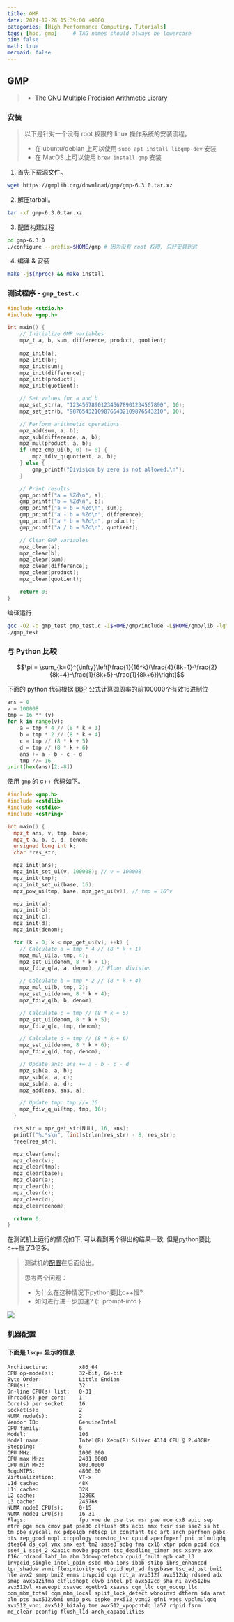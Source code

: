 ```yaml
---
title: GMP
date: 2024-12-26 15:39:00 +0800
categories: [High Performance Computing, Tutorials]
tags: [hpc, gmp]     # TAG names should always be lowercase
pin: false
math: true
mermaid: false
---
```


## GMP

> - [The GNU Multiple Precision Arithmetic Library](https://rocm.docs.amd.com/projects/HIP/en/latest/)

### 安装

> 以下是针对一个没有 root 权限的 linux 操作系统的安装流程。
> - 在 ubuntu/debian 上可以使用 `sudo apt install libgmp-dev` 安装
> - 在 MacOS 上可以使用 `brew install gmp` 安装
    
1. 首先下载源文件。
```sh
wget https://gmplib.org/download/gmp/gmp-6.3.0.tar.xz
```

2. 解压tarball。
```sh
tar -xf gmp-6.3.0.tar.xz
```

3. 配置构建过程
```sh
cd gmp-6.3.0
./configure --prefix=$HOME/gmp # 因为没有 root 权限, 只好安装到这
```

4. 编译 & 安装
```sh
make -j$(nproc) && make install
```

### 测试程序 - `gmp_test.c`

```c
#include <stdio.h>
#include <gmp.h>

int main() {
    // Initialize GMP variables
    mpz_t a, b, sum, difference, product, quotient;
    
    mpz_init(a);
    mpz_init(b);
    mpz_init(sum);
    mpz_init(difference);
    mpz_init(product);
    mpz_init(quotient);

    // Set values for a and b
    mpz_set_str(a, "123456789012345678901234567890", 10);
    mpz_set_str(b, "987654321098765432109876543210", 10);

    // Perform arithmetic operations
    mpz_add(sum, a, b);
    mpz_sub(difference, a, b);
    mpz_mul(product, a, b);
    if (mpz_cmp_ui(b, 0) != 0) {
        mpz_tdiv_q(quotient, a, b);
    } else {
        gmp_printf("Division by zero is not allowed.\n");
    }

    // Print results
    gmp_printf("a = %Zd\n", a);
    gmp_printf("b = %Zd\n", b);
    gmp_printf("a + b = %Zd\n", sum);
    gmp_printf("a - b = %Zd\n", difference);
    gmp_printf("a * b = %Zd\n", product);
    gmp_printf("a / b = %Zd\n", quotient);

    // Clear GMP variables
    mpz_clear(a);
    mpz_clear(b);
    mpz_clear(sum);
    mpz_clear(difference);
    mpz_clear(product);
    mpz_clear(quotient);

    return 0;
}
```

编译运行

```sh
gcc -O2 -o gmp_test gmp_test.c -I$HOME/gmp/include -L$HOME/gmp/lib -lgmp
./gmp_test
```

### 与 Python 比较

$$\pi = \sum_{k=0}^{\infty}\left[\frac{1}{16^k}(\frac{4}{8k+1}-\frac{2}{8k+4}-\frac{1}{8k+5}-\frac{1}{8k+6})\right]$$

下面的 python 代码根据 [BBP](https://en.wikipedia.org/wiki/Bailey%E2%80%93Borwein%E2%80%93Plouffe_formula) 公式计算圆周率的前100000个有效16进制位

```python
ans = 0
v = 100008
tmp = 16 ** (v)
for k in range(v):
    a = tmp * 4 // (8 * k + 1)
    b = tmp * 2 // (8 * k + 4)
    c = tmp // (8 * k + 5)
    d = tmp // (8 * k + 6)
    ans += a - b - c - d
    tmp //= 16
print(hex(ans)[2:-8])
```

使用 `gmp` 的 c++ 代码如下。

```cpp
#include <gmp.h>
#include <cstdlib>
#include <cstdio>
#include <cstring>

int main() {
  mpz_t ans, v, tmp, base;
  mpz_t a, b, c, d, denom;
  unsigned long int k;
  char *res_str;

  mpz_init(ans);
  mpz_init_set_ui(v, 100008); // v = 100008
  mpz_init(tmp);
  mpz_init_set_ui(base, 16);
  mpz_pow_ui(tmp, base, mpz_get_ui(v)); // tmp = 16^v

  mpz_init(a);
  mpz_init(b);
  mpz_init(c);
  mpz_init(d);
  mpz_init(denom);

  for (k = 0; k < mpz_get_ui(v); ++k) {
    // Calculate a = tmp * 4 // (8 * k + 1)
    mpz_mul_ui(a, tmp, 4);
    mpz_set_ui(denom, 8 * k + 1);
    mpz_fdiv_q(a, a, denom); // Floor division

    // Calculate b = tmp * 2 // (8 * k + 4)
    mpz_mul_ui(b, tmp, 2);
    mpz_set_ui(denom, 8 * k + 4);
    mpz_fdiv_q(b, b, denom);

    // Calculate c = tmp // (8 * k + 5)
    mpz_set_ui(denom, 8 * k + 5);
    mpz_fdiv_q(c, tmp, denom);

    // Calculate d = tmp // (8 * k + 6)
    mpz_set_ui(denom, 8 * k + 6);
    mpz_fdiv_q(d, tmp, denom);

    // Update ans: ans += a - b - c - d
    mpz_sub(a, a, b);
    mpz_sub(a, a, c);
    mpz_sub(a, a, d);
    mpz_add(ans, ans, a);

    // Update tmp: tmp //= 16
    mpz_fdiv_q_ui(tmp, tmp, 16);
  }

  res_str = mpz_get_str(NULL, 16, ans);
  printf("%.*s\n", (int)strlen(res_str) - 8, res_str);
  free(res_str);

  mpz_clear(ans);
  mpz_clear(v);
  mpz_clear(tmp);
  mpz_clear(base);
  mpz_clear(a);
  mpz_clear(b);
  mpz_clear(c);
  mpz_clear(d);
  mpz_clear(denom);

  return 0;
}
```

在测试机上运行的情况如下, 可以看到两个得出的结果一致, 但是python要比c++慢了3倍多。

> 测试机的[配置](#机器配置)在后面给出。
> 
> 思考两个问题：
> - 为什么在这种情况下python要比c++慢?
> - 如何进行进一步加速?
{: .prompt-info }

![](../assets/images/pi-1.png)

### 机器配置

#### 下面是 `lscpu` 显示的信息

```
Architecture:          x86_64
CPU op-mode(s):        32-bit, 64-bit
Byte Order:            Little Endian
CPU(s):                32
On-line CPU(s) list:   0-31
Thread(s) per core:    1
Core(s) per socket:    16
Socket(s):             2
NUMA node(s):          2
Vendor ID:             GenuineIntel
CPU family:            6
Model:                 106
Model name:            Intel(R) Xeon(R) Silver 4314 CPU @ 2.40GHz
Stepping:              6
CPU MHz:               1000.000
CPU max MHz:           2401.0000
CPU min MHz:           800.0000
BogoMIPS:              4800.00
Virtualization:        VT-x
L1d cache:             48K
L1i cache:             32K
L2 cache:              1280K
L3 cache:              24576K
NUMA node0 CPU(s):     0-15
NUMA node1 CPU(s):     16-31
Flags:                 fpu vme de pse tsc msr pae mce cx8 apic sep mtrr pge mca cmov pat pse36 clflush dts acpi mmx fxsr sse sse2 ss ht tm pbe syscall nx pdpe1gb rdtscp lm constant_tsc art arch_perfmon pebs bts rep_good nopl xtopology nonstop_tsc cpuid aperfmperf pni pclmulqdq dtes64 ds_cpl vmx smx est tm2 ssse3 sdbg fma cx16 xtpr pdcm pcid dca sse4_1 sse4_2 x2apic movbe popcnt tsc_deadline_timer aes xsave avx f16c rdrand lahf_lm abm 3dnowprefetch cpuid_fault epb cat_l3 invpcid_single intel_ppin ssbd mba ibrs ibpb stibp ibrs_enhanced tpr_shadow vnmi flexpriority ept vpid ept_ad fsgsbase tsc_adjust bmi1 hle avx2 smep bmi2 erms invpcid cqm rdt_a avx512f avx512dq rdseed adx smap avx512ifma clflushopt clwb intel_pt avx512cd sha_ni avx512bw avx512vl xsaveopt xsavec xgetbv1 xsaves cqm_llc cqm_occup_llc cqm_mbm_total cqm_mbm_local split_lock_detect wbnoinvd dtherm ida arat pln pts avx512vbmi umip pku ospke avx512_vbmi2 gfni vaes vpclmulqdq avx512_vnni avx512_bitalg tme avx512_vpopcntdq la57 rdpid fsrm md_clear pconfig flush_l1d arch_capabilities
```

